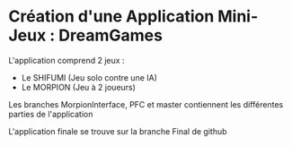 # Création d'une Application Mini-Jeux : DreamGames
L'application comprend 2 jeux :
- Le SHIFUMI (Jeu solo contre une IA)
- Le MORPION (Jeu à 2 joueurs)

Les branches MorpionInterface, PFC et master contiennent les différentes parties de l'application

L'application finale se trouve sur la branche Final de github
